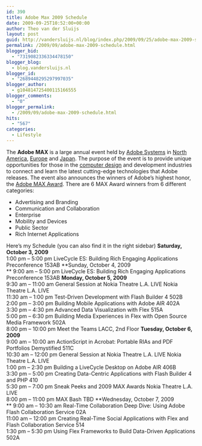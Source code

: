 ```yaml
---
id: 390
title: Adobe Max 2009 Schedule
date: 2009-09-25T10:52:00+00:00
author: Theo van der Sluijs
layout: post
guid: http://vandersluijs.nl/blog/index.php/2009/09/25/adobe-max-2009-schedule/
permalink: /2009/09/adobe-max-2009-schedule.html
blogger_bid:
  - "7319082336334478150"
blogger_blog:
  - blog.vandersluijs.nl
blogger_id:
  - "2689448295297997035"
blogger_author:
  - g104814725400115166555
blogger_comments:
  - "0"
blogger_permalink:
  - /2009/09/adobe-max-2009-schedule.html
hits:
  - "567"
categories:
  - Lifestyle
---
```

The **Adobe MAX** is a large annual event held by [Adobe Systems](http://en.wikipedia.org/wiki/Adobe_Systems) in [North America](http://en.wikipedia.org/wiki/North_America), [Europe](http://en.wikipedia.org/wiki/Europe) and [Japan](http://en.wikipedia.org/wiki/Japan). The purpose of the event is to provide unique opportunities for those in the [computer design](http://en.wikipedia.org/wiki/Computer_design) and development industries to connect and learn the latest cutting-edge technologies that Adobe releases. The event also announces the winners of Adobe&#8217;s highest honor, the [Adobe MAX Award](http://en.wikipedia.org/w/index.php?title=Adobe_MAX_Award&action=edit&redlink=1). There are 6 MAX Award winners from 6 different categories: 

  * Advertising and Branding 
  * Communication and Collaboration 
  * Enterprise 
  * Mobility and Devices 
  * Public Sector 
  * Rich Internet Applications 

Here’s my Schedule (you can also find it in the right sidebar) <a name="more"></a> **Saturday, October 3, 2009**   
1:00 pm &#8211; 5:00 pm LiveCycle ES: Building Rich Engaging Applications Preconference 153AB **Sunday, October 4, 2009   
** 9:00 am &#8211; 5:00 pm LiveCycle ES: Building Rich Engaging Applications Preconference 153AB **Monday, October 5, 2009**   
9:30 am &#8211; 11:00 am General Session at Nokia Theatre L.A. LIVE Nokia Theatre L.A. LIVE   
11:30 am &#8211; 1:00 pm Test-Driven Development with Flash Builder 4 502B   
2:00 pm &#8211; 3:00 pm Building Mobile Applications with Adobe AIR 402A   
3:30 pm &#8211; 4:30 pm Advanced Data Visualization with Flex 515A   
5:00 pm &#8211; 6:30 pm Building Media Experiences in Flex with Open Source Media Framework 502A   
8:00 pm &#8211; 10:00 pm Meet the Teams LACC, 2nd Floor **Tuesday, October 6, 2009**   
9:00 am &#8211; 10:00 am ActionScript in Acrobat: Portable RIAs and PDF Portfolios Demystified 511C   
10:30 am &#8211; 12:00 pm General Session at Nokia Theatre L.A. LIVE Nokia Theatre L.A. LIVE   
1:00 pm &#8211; 2:30 pm Building a LiveCycle Desktop on Adobe AIR 406B   
3:30 pm &#8211; 5:00 pm Creating Data-Centric Applications with Flash Builder 4 and PHP 410   
5:30 pm &#8211; 7:00 pm Sneak Peeks and 2009 MAX Awards Nokia Theatre L.A. LIVE   
8:00 pm &#8211; 11:00 pm MAX Bash TBD **Wednesday, October 7, 2009   
** 9:00 am &#8211; 10:30 am Real-Time Collaboration Deep Dive: Using Adobe Flash Collaboration Service 02A   
11:00 am &#8211; 12:00 pm Creating Real-Time Social Applications with Flex and Flash Collaboration Service 514   
1:30 pm &#8211; 5:30 pm Using Flex Frameworks to Build Data-Driven Applications 502A